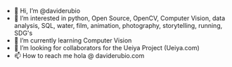 - 👋 Hi, I’m @daviderubio
- 👀 I’m interested in python, Open Source, OpenCV, Computer Vision, data analysis, SQL, water, film, animation, photography, storytelling, running, SDG's
- 🌱 I’m currently learning Computer Vision
- 💞️ I’m looking for collaborators for the Ueiya Project (Ueiya.com)
- 📫 How to reach me hola @ daviderubio.com

<!---
daviderubio/daviderubio is a ✨ special ✨ repository because its `README.md` (this file) appears on your GitHub profile.
You can click the Preview link to take a look at your changes.
--->

